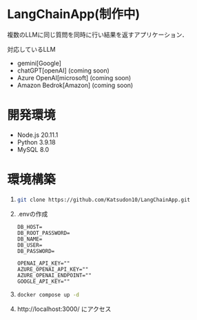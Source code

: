 # LangChainApp(制作中)
複数のLLMに同じ質問を同時に行い結果を返すアプリケーション．

対応しているLLM
* gemini[Google]
* chatGPT[openAI] (coming soon)
* Azure OpenAI[microsoft] (coming soon)
* Amazon Bedrok[Amazon] (coming soon)

# 開発環境
* Node.js 20.11.1
* Python 3.9.18
* MySQL 8.0

# 環境構築
1. ```bash
   git clone https://github.com/Katsudon10/LangChainApp.git
   ```
2. .envの作成 
   ```.env
   DB_HOST=
   DB_ROOT_PASSWORD=
   DB_NAME=
   DB_USER=
   DB_PASSWORD=

   OPENAI_API_KEY=""
   AZURE_OPENAI_API_KEY=""
   AZURE_OPENAI_ENDPOINT=""
   GOOGLE_API_KEY=""
   ```
3. ```bash
   docker compose up -d
   ```
4. http://localhost:3000/ にアクセス
